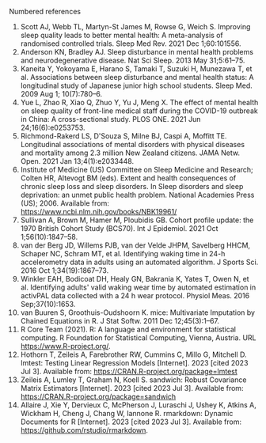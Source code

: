 Numbered references

1. Scott AJ, Webb TL, Martyn-St James M, Rowse G, Weich S. Improving sleep quality leads to better mental health: A meta-analysis of randomised controlled trials. Sleep Med Rev. 2021 Dec 1;60:101556.
2. Anderson KN, Bradley AJ. Sleep disturbance in mental health problems and neurodegenerative disease. Nat Sci Sleep. 2013 May 31;5:61–75.
3. Kaneita Y, Yokoyama E, Harano S, Tamaki T, Suzuki H, Munezawa T, et al. Associations between sleep disturbance and mental health status: A longitudinal study of Japanese junior high school students. Sleep Med. 2009 Aug 1; 10(7):780–6.
4. Yue L, Zhao R, Xiao Q, Zhuo Y, Yu J, Meng X. The effect of mental health on sleep quality of front-line medical staff during the COVID-19 outbreak in China: A cross-sectional study. PLOS ONE. 2021 Jun 24;16(6):e0253753.
5. Richmond-Rakerd LS, D'Souza S, Milne BJ, Caspi A, Moffitt TE. Longitudinal associations of mental disorders with physical diseases and mortality among 2.3 million New Zealand citizens. JAMA Netw. Open. 2021 Jan 13;4(1):e2033448.
6. Institute of Medicine (US) Committee on Sleep Medicine and Research; Colten HR, Altevogt BM (eds). Extent and health consequences of chronic sleep loss and sleep disorders. In Sleep disorders and sleep deprivation: an unmet public health problem. National Academies Press (US); 2006. Available from: https://www.ncbi.nlm.nih.gov/books/NBK19961/
7. Sullivan A, Brown M, Hamer M, Ploubidis GB. Cohort profile update: the 1970 British Cohort Study (BCS70). Int J Epidemiol. 2021 Oct 1;56(10):1847–58.
8. van der Berg JD, Willems PJB, van der Velde JHPM, Savelberg HHCM, Schaper NC, Schram MT, et al. Identifying waking time in 24-h accelerometry data in adults using an automated algorithm. J Sports Sci. 2016 Oct 1;34(19):1867–73.
9. Winkler EAH, Bodicoat DH, Healy GN, Bakrania K, Yates T, Owen N, et al. Identifying adults' valid waking wear time by automated estimation in activPAL data collected with a 24 h wear protocol. Physiol Meas. 2016 Sep;37(10):1653.
10. van Buuren S, Groothuis-Oudshoorn K. mice: Multivariate Imputation by Chained Equations in R. J Stat Softw. 2011 Dec 12;45(3):1–67.
11. R Core Team (2021). R: A language and environment for statistical computing. R Foundation for Statistical Computing, Vienna, Austria. URL https://www.R-project.org/.
12. Hothorn T, Zeileis A, Farebrother RW, Cummins C, Millo G, Mitchell D. lmtest: Testing Linear Regression Models [Internet]. 2023 [cited 2023 Jul 3]. Available from: https://CRAN.R-project.org/package=lmtest
13. Zeileis A, Lumley T, Graham N, Koell S. sandwich: Robust Covariance Matrix Estimators [Internet]. 2023 [cited 2023 Jul 3]. Available from: https://CRAN.R-project.org/package=sandwich
14. Allaire J, Xie Y, Dervieux C, McPherson J, Luraschi J, Ushey K, Atkins A, Wickham H, Cheng J, Chang W, Iannone R. rmarkdown: Dynamic Documents for R [Internet]. 2023 [cited 2023 Jul 3]. Available from: https://github.com/rstudio/rmarkdown.

